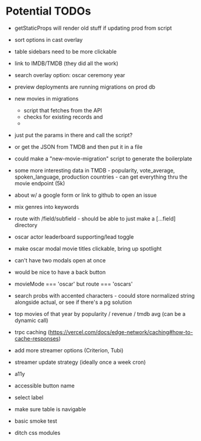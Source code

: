 # Potential TODOs

- getStaticProps will render old stuff if updating prod from script

- sort options in cast overlay

- table sidebars need to be more clickable

- link to IMDB/TMDB (they did all the work)

- search overlay option: oscar ceremony year

- preview deployments are running migrations on prod db

- new movies in migrations
  - script that fetches from the API
  - checks for existing records and
  -
- just put the params in there and call the script?
- or get the JSON from TMDB and then put it in a file
- could make a "new-movie-migration" script to generate the boilerplate

- some more interesting data in TMDB - popularity, vote_average, spoken_language, production countries - can get everything thru the movie endpoint (5k)

- about w/ a google form or link to github to open an issue

- mix genres into keywords

- route with /field/subfield - should be able to just make a [...field] directory

- oscar actor leaderboard supporting/lead toggle

- make oscar modal movie titles clickable, bring up spotlight
- can't have two modals open at once
- would be nice to have a back button

- movieMode === 'oscar' but route === 'oscars'

- search probs with accented characters - coould store normalized string alongside actual, or see if there's a pg solution

- top movies of that year by popularity / revenue / tmdb avg (can be a dynamic call)

- trpc caching (https://vercel.com/docs/edge-network/caching#how-to-cache-responses)

- add more streamer options (Criterion, Tubi)

- streamer update strategy (ideally once a week cron)

- a11y
- accessible button name
- select label
- make sure table is navigable

- basic smoke test

- ditch css modules
